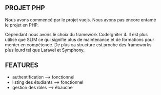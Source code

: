 ## PROJET PHP
Nous avons commencé par le projet vuejs. Nous avons pas encore entamé le projet en PHP.

Cependant nous avons le choix du framework CodeIgniter 4. Il est plus utilisé que SLIM ce qui signifie plus de maintenance et de formations pour monter en compétence.
De plus ca structure est proche des frameworks plus lourd tel que Laravel et Symphony.

## FEATURES
- authentification          --> fonctionnel
- listing des étudiants     --> fonctionnel
- gestion des rôles         --> ébauche
